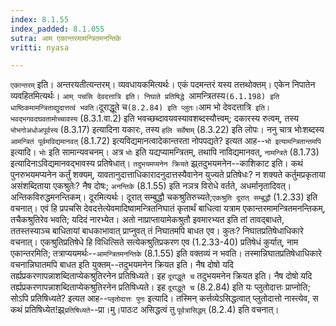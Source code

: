 ```yaml
---
index: 8.1.55
index_padded: 8.1.055
sutra: आम एकान्तरमामन्त्रितमनन्तिके
vritti: nyasa

---
```

`एकान्तरम्` इति। अन्तरयतीत्यन्तरम्। व्यवधायकमित्यर्थः। एकं पदमन्तरं यस्य तत्तथोक्तम्। एकेन निपातेन व्यवहितमित्यर्थः। `आम् पचसि देवदत्तात्रि इति। निघाते प्रतिषिद्धे `आमन्त्रितस्य` (6.1.198) इति धाष्ठिकमामन्त्रिताद्युदात्तत्वं भवति। `दूराद्धूते च` (8.2.84) इति प्लुतः। `आम भो देवदत्तात्रि` इति। भवद्भगवदघवतामोच्चावस्य` (8.3.1.वा.2) इति भवच्छब्दावयवस्यावशब्दस्यौत्त्वम्; दकारस्य रुत्वम्, तस्य `भोभगोअधोअपूर्वस्य` (8.3.17) इत्यादिना यकारः, तस्य `हलि सर्वेषाम्` (8.3.22) इति लोपः।
ननु चात्र भोःशब्दस्य `आमन्त्रितं पूर्वमविद्यमानवत्` (8.1.72) इत्यविद्यमानत्वादेकान्तरता नोपपद्यते? इत्यत आह--`भो इत्यामन्त्रितान्तमपि` इत्यादि। `भोः` इति सामान्यवचनम्। अत्र `भोः` इति यद्यप्यामन्त्रितम्, तथापि नाविद्यमानवत्, `नामन्त्रिते` (8.1.73) इत्यादिनाऽविद्यमानवद्भावस्य प्रतिषेधात्।
`तदुभयमप्यनेन क्रियते` झ्र्तदुभयमनेन--काशिकाट इति। कथं पुनरुभयमप्यनेन कर्तुं शक्यम्, यावतानुदात्ताधिकारादनुदात्तस्यैवानेन युज्यते प्रतिषेधः? न शक्यते कर्तुमप्रकृताया असंशब्दिताया एकश्रुतेः? नैष दोषः; `अनन्तिके` (8.1.55) इति नञत्र विरोधे वर्तते, अधर्मानृतादिवत्। अन्तिकविरुद्धमनन्तिकम्। दूरमित्यर्थः। दूरात् सम्बुद्धौ चकश्रुतिरुच्यते;`एकश्रुति दूरात् सम्बुद्धौ` (1.2.33) इति वचनात्। एवं हि प्रपचसि देवदत्तेत्येवमादिष्वामन्त्रितनिघातं कृतार्थं बाधित्वा यत्राम एकान्तरमामन्त्रितमनन्तिकम्, तचैकश्रुतिरेव भवति; यदिदं नारभ्येत। अतो नाप्राप्तायामेकश्रुतौ इवमारभ्यत इति तां तावद्बाधते, ततस्तस्याञ्च बाधितायां बाधकाभावात् प्राप्नुवत् तं निघातमपि बाधत एव। कुतः? निघातप्रतिषेधाधिकारे वचनात्। एकश्रुतिप्रतिषेधे हि विधित्सिते सत्येकश्रुतिप्रकरण एव (1.2.33-40) प्रतिषेधं कुर्यात्, नाम एकान्तरमिति; तत्राप्ययमर्थः--`आमन्त्रितमनन्तिके` (8.1.55) इति वक्तव्यं न भवति। तस्मान्निघातप्रतिषेधाधिकारे वचनान्निघातमपि बाधत इति युक्तम्--तदुभयमनेन क्रियत इति। नैष दोषो यदि तर्ह्यप्रकरणापन्नाशब्दिताप्येकश्रुतिरनेन प्रतिषिध्यते। इह `दूराद्धूते च` तदुभयमनेन क्रियत इति। नैष दोषो यदि तर्ह्यप्रकरणापन्नाशब्दिताप्येकश्रुतिरनेन प्रतिषिध्यते। इह `दूराद्धूते च` (8.2.84) इति यः प्लुतोदात्तः प्राप्नोति; सोऽपि प्रतिषिध्यते? इत्यत आह--`प्लृतोदात्तः पुनः` इत्यादि। तस्मिन् कर्त्तव्येऽसिद्धत्वात् प्लुतोदात्तो नास्त्येव, स कथं प्रतिषिध्येत!झ्र्`प्रतिषिध्यते`--प्रा।मु।पाठःट असिद्धत्वं तु `पूर्वत्रासिद्धम्` (8.2.4) इति वचनात्।